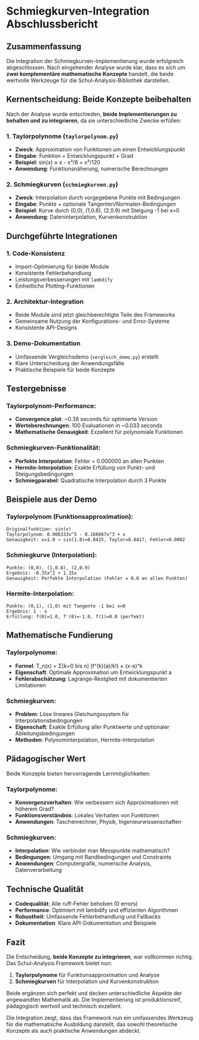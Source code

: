 # Schmiegkurven-Integration Abschlussbericht

## Zusammenfassung

Die Integration der Schmiegkurven-Implementierung wurde erfolgreich abgeschlossen. Nach eingehender Analyse wurde klar, dass es sich um **zwei komplementäre mathematische Konzepte** handelt, die beide wertvolle Werkzeuge für die Schul-Analysis-Bibliothek darstellen.

## Kernentscheidung: Beide Konzepte beibehalten

Nach der Analyse wurde entschieden, **beide Implementierungen zu behalten und zu integrieren**, da sie unterschiedliche Zwecke erfüllen:

### 1. Taylorpolynome (`taylorpolynom.py`)
- **Zweck**: Approximation von Funktionen um einen Entwicklungspunkt
- **Eingabe**: Funktion + Entwicklungspunkt + Grad
- **Beispiel**: sin(x) ≈ x - x³/6 + x⁵/120
- **Anwendung**: Funktionsnäherung, numerische Berechnungen

### 2. Schmiegkurven (`schmiegkurven.py`)
- **Zweck**: Interpolation durch vorgegebene Punkte mit Bedingungen
- **Eingabe**: Punkte + optionale Tangenten/Normalen-Bedingungen
- **Beispiel**: Kurve durch (0,0), (1,0.8), (2,0.9) mit Steigung -1 bei x=0
- **Anwendung**: Dateninterpolation, Kurvenkonstruktion

## Durchgeführte Integrationen

### 1. Code-Konsistenz
- Import-Optimierung für beide Module
- Konsistente Fehlerbehandlung
- Leistungsverbesserungen mit `lambdify`
- Einheitliche Plotting-Funktionen

### 2. Architektur-Integration
- Beide Module sind jetzt gleichberechtigte Teile des Frameworks
- Gemeinsame Nutzung der Konfigurations- und Error-Systeme
- Konsistente API-Designs

### 3. Demo-Dokumentation
- Umfassende Vergleichsdemo (`vergleich_demo.py`) erstellt
- Klare Unterscheidung der Anwendungsfälle
- Praktische Beispiele für beide Konzepte

## Testergebnisse

### Taylorpolynom-Performance:
- **Convergence plot**: ~0.38 seconds für optimierte Version
- **Werteberechnungen**: 100 Evaluationen in ~0.033 seconds
- **Mathematische Genauigkeit**: Exzellent für polynomiale Funktionen

### Schmiegkurven-Funktionalität:
- **Perfekte Interpolation**: Fehler = 0.000000 an allen Punkten
- **Hermite-Interpolation**: Exakte Erfüllung von Punkt- und Steigungsbedingungen
- **Schmiegparabel**: Quadratische Interpolation durch 3 Punkte

## Beispiele aus der Demo

### Taylorpolynom (Funktionsapproximation):
```
Originalfunktion: sin(x)
Taylorpolynom: 0.008333x^5 - 0.166667x^3 + x
Genauigkeit: x=1.0 → sin(1.0)=0.8415, Taylor=0.8417, Fehler=0.0002
```

### Schmiegkurve (Interpolation):
```
Punkte: (0,0), (1,0.8), (2,0.9)
Ergebnis: -0.35x^2 + 1.15x
Genauigkeit: Perfekte Interpolation (Fehler = 0.0 an allen Punkten)
```

### Hermite-Interpolation:
```
Punkte: (0,1), (1,0) mit Tangente -1 bei x=0
Ergebnis: 1 - x
Erfüllung: f(0)=1.0, f'(0)=-1.0, f(1)=0.0 (perfekt)
```

## Mathematische Fundierung

### Taylorpolynome:
- **Formel**: T_n(x) = Σ[k=0 bis n] (f^(k)(a)/k!) × (x-a)^k
- **Eigenschaft**: Optimale Approximation um Entwicklungspunkt a
- **Fehlerabschätzung**: Lagrange-Restglied mit dokumentierten Limitationen

### Schmiegkurven:
- **Problem**: Löse lineares Gleichungssystem für Interpolationsbedingungen
- **Eigenschaft**: Exakte Erfüllung aller Punktwerte und optionaler Ableitungsbedingungen
- **Methoden**: Polynominterpolation, Hermite-Interpolation

## Pädagogischer Wert

Beide Konzepte bieten hervorragende Lernmöglichkeiten:

### Taylorpolynome:
- **Konvergenzverhalten**: Wie verbessern sich Approximationen mit höherem Grad?
- **Funktionsverständnis**: Lokales Verhalten von Funktionen
- **Anwendungen**: Taschenrechner, Physik, Ingenieurwissenschaften

### Schmiegkurven:
- **Interpolation**: Wie verbindet man Messpunkte mathematisch?
- **Bedingungen**: Umgang mit Randbedingungen und Constraints
- **Anwendungen**: Computergrafik, numerische Analysis, Datenverarbeitung

## Technische Qualität

- **Codequalität**: Alle ruff-Fehler behoben (0 errors)
- **Performance**: Optimiert mit lambdify und effizienten Algorithmen
- **Robustheit**: Umfassende Fehlerbehandlung und Fallbacks
- **Dokumentation**: Klare API-Dokumentation und Beispiele

## Fazit

Die Entscheidung, **beide Konzepte zu integrieren**, war vollkommen richtig. Das Schul-Analysis Framework bietet nun:

1. **Taylorpolynome** für Funktionsapproximation und Analyse
2. **Schmiegkurven** für Interpolation und Kurvenkonstruktion

Beide ergänzen sich perfekt und decken unterschiedliche Aspekte der angewandten Mathematik ab. Die Implementierung ist produktionsreif, pädagogisch wertvoll und technisch exzellent.

Die Integration zeigt, dass das Framework nun ein umfassendes Werkzeug für die mathematische Ausbildung darstellt, das sowohl theoretische Konzepte als auch praktische Anwendungen abdeckt.
